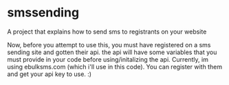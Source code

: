 # smssending
A project that explains how to send sms to registrants on your website

Now, before you attempt to use this, you must have registered on a sms sending site and gotten their api. the api will have some variables 
that you must provide in your code before using/initalizing the api. 
Currently, im using ebulksms.com (which i'll use in this code). You can register with them and get your api key to use. :)


